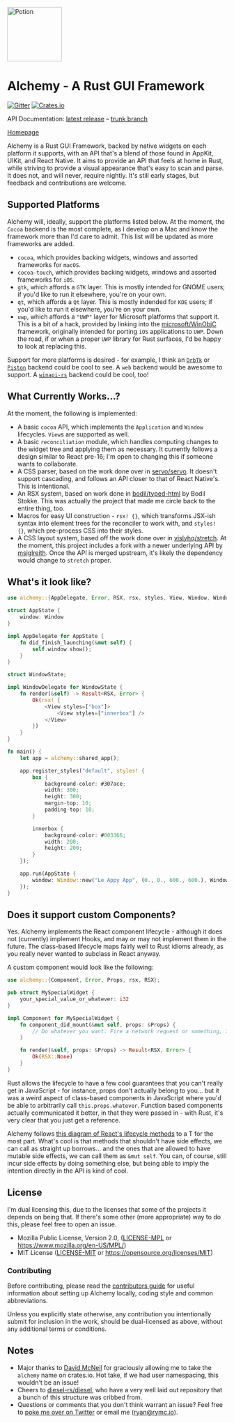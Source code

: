 <a href="https://alchemy.rs/" title="Alchemy - A Rust GUI Framework"><img src="https://github.com/ryanmcgrath/alchemy/blob/trunk/assets/alchemy_logo_250x.png?raw=true" width="125" alt="Potion" /></a>

Alchemy - A Rust GUI Framework
==========================================================

[![Gitter](https://badges.gitter.im/alchemy-rs/alchemy.svg)](https://gitter.im/alchemy-rs/alchemy)
[![Crates.io](https://img.shields.io/crates/v/alchemy.svg)](https://crates.io/crates/alchemy)

API Documentation: [latest release](https://docs.rs/alchemy) – [trunk branch](https://docs.alchemy.rs)

[Homepage](https://alchemy.rs)

Alchemy is a Rust GUI Framework, backed by native widgets on each platform it supports, with an API that's a blend of those found in AppKit, UIKit, and React Native. It aims to provide an API that feels at home in Rust, while striving to provide a visual appearance that's easy to scan and parse. It does not, and will never, require nightly. It's still early stages, but feedback and contributions are welcome.

## Supported Platforms
Alchemy will, ideally, support the platforms listed below. At the moment, the `Cocoa` backend is the most complete, as I develop on a Mac and know the framework more than I'd care to admit. This list will be updated as more frameworks are added.

- `cocoa`, which provides backing widgets, windows and assorted frameworks for `macOS`.
- `cocoa-touch`, which provides backing widgets, windows and assorted frameworks for `iOS`.
- `gtk`, which affords a `GTK` layer. This is mostly intended for GNOME users; if you'd like to run it elsewhere, you're on your own.
- `qt`, which affords a `Qt` layer. This is mostly indended for `KDE` users; if you'd like to run it elsewhere, you're on your own.
- `uwp`, which affords a `"UWP"` layer for Microsoft platforms that support it. This is a bit of a hack, provided by linking into the [microsoft/WinObjC](https://github.com/Microsoft/WinObjC/) framework, originally intended for porting `iOS` applications to `UWP`. Down the road, if or when a proper `UWP` library for Rust surfaces, I'd be happy to look at replacing this.

Support for more platforms is desired - for example, I think an [`OrbTk`](https://gitlab.redox-os.org/redox-os/orbtk) or [`Piston`](https://www.piston.rs) backend could be cool to see. A `web` backend would be awesome to support. A [`winapi-rs`](https://github.com/retep998/winapi-rs) backend could be cool, too!

## What Currently Works...?
At the moment, the following is implemented:

- A basic `cocoa` API, which implements the `Application` and `Window` lifecycles. `View`s are supported as well.
- A basic `reconciliation` module, which handles computing changes to the widget tree and applying them as necessary. It currently follows a design similar to React pre-16; I'm open to changing this if someone wants to collaborate.
- A CSS parser, based on the work done over in [servo/servo](https://github.com/servo/servo). It doesn't support cascading, and follows an API closer to that of React Native's. This is intentional.
- An RSX system, based on work done in [bodil/typed-html](https://github.com/bodil/typed-html) by Bodil Stokke. This was actually the project that made me circle back to the entire thing, too.
- Macros for easy UI construction - `rsx! {}`, which transforms JSX-ish syntax into element trees for the reconciler to work with, and `styles! {}`, which pre-process CSS into their styles.
- A CSS layout system, based off the work done over in [vislyhq/stretch](https://github.com/vislyhq/stretch). At the moment, this project includes a fork with a newer underlying API by [msiglreith](https://github.com/msiglreith/stretch/tree/index). Once the API is merged upstream, it's likely the dependency would change to `stretch` proper.

## What's it look like?
``` rust
use alchemy::{AppDelegate, Error, RSX, rsx, styles, View, Window, WindowDelegate};

struct AppState {
    window: Window
}

impl AppDelegate for AppState {
    fn did_finish_launching(&mut self) {
        self.window.show();
    }
}

struct WindowState;

impl WindowDelegate for WindowState {
    fn render(&self) -> Result<RSX, Error> {
        Ok(rsx! {
            <View styles=["box"]>
                <View styles=["innerbox"] />
            </View>
        })
    }
}

fn main() {
    let app = alchemy::shared_app();

    app.register_styles("default", styles! {
        box {
            background-color: #307ace;
            width: 300;
            height: 300;
            margin-top: 10;
            padding-top: 10;
        }

        innerbox {
            background-color: #003366;
            width: 200;
            height: 200;
        }
    });

    app.run(AppState {
        window: Window::new("Le Appy App", (0., 0., 600., 600.), WindowState {})
    });
}
```

## Does it support custom Components?
Yes. Alchemy implements the React component lifecycle - although it does not (currently) implement Hooks, and may or may not implement them in the future. The class-based lifecycle maps fairly well to Rust idioms already, as you really never wanted to subclass in React anyway.

A custom component would look like the following:

``` rust
use alchemy::{Component, Error, Props, rsx, RSX};

pub struct MySpecialWidget {
    your_special_value_or_whatever: i32
}

impl Component for MySpecialWidget {
    fn component_did_mount(&mut self, props: &Props) {
        // Do whatever you want. Fire a network request or something, I dunno.
    }

    fn render(&self, props: &Props) -> Result<RSX, Error> {
        Ok(RSX::None)
    }
}
```

Rust allows the lifecycle to have a few cool guarantees that you can't really get in JavaScript - for instance, props don't actually belong to you... but it was a weird aspect of class-based components in JavaScript where you'd be able to arbitrarily call `this.props.whatever`. Function based components actually communicated it better, in that they were passed in - with Rust, it's very clear that you just get a reference.

Alchemy follows [this diagram of React's lifecycle methods](https://twitter.com/dan_abramov/status/981712092611989509) to a T for the most part. What's cool is that methods that shouldn't have side effects, we can call as straight up borrows... and the ones that are allowed to have mutable side effects, we can call them as `&mut self`. You can, of course, still incur side effects by doing something else, but being able to imply the intention directly in the API is kind of cool.

## License
I'm dual licensing this, due to the licenses that some of the projects it depends on being that. If there's some other (more appropriate) way to do this, please feel free to open an issue.

 * Mozilla Public License, Version 2.0, ([LICENSE-MPL](LICENSE-MPL.md) or https://www.mozilla.org/en-US/MPL/)
 * MIT License ([LICENSE-MIT](LICENSE-MIT.md) or https://opensource.org/licenses/MIT)

### Contributing
Before contributing, please read the [contributors guide](https://github.com/ryanmcgrath/alchemy/blob/master/CONTRIBUTING.md) 
for useful information about setting up Alchemy locally, coding style and common abbreviations.

Unless you explicitly state otherwise, any contribution you intentionally submit
for inclusion in the work, should be dual-licensed as above, without any additional terms or conditions.

## Notes
- Major thanks to [David McNeil](https://github.com/davidMcneil) for graciously allowing me to take the `alchemy` name on crates.io. Hot take, if we had user namespacing, this wouldn't be an issue!
- Cheers to [diesel-rs/diesel](https://github.com/diesel-rs/diesel), who have a very well laid out repository that a bunch of this structure was cribbed from.
- Questions or comments that you don't think warrant an issue? Feel free to [poke me over on Twitter](https://twitter.com/ryanmcgrath/) or email me ([ryan@rymc.io](mailto:ryan@rymc.io)).
